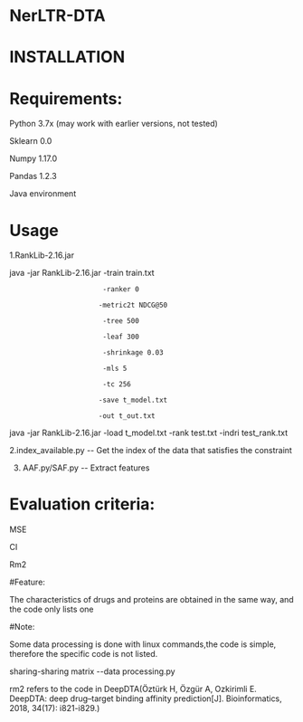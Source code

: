 # NerLTR-DTA
# INSTALLATION

# Requirements:

Python 3.7x (may work with earlier versions, not tested)

Sklearn 0.0

Numpy 1.17.0

Pandas  1.2.3

Java environment


# Usage

1.RankLib-2.16.jar

java -jar RankLib-2.16.jar -train train.txt 
                           
                           -ranker 0 
                          
                          -metric2t NDCG@50
                           
                           -tree 500
                           
                           -leaf 300
                           
                           -shrinkage 0.03
                           
                           -mls 5
                           
                           -tc 256
                          
                          -save t_model.txt
                          
                          -out t_out.txt

java -jar RankLib-2.16.jar -load t_model.txt -rank test.txt -indri test_rank.txt


2.index_available.py -- Get the index of the data that satisfies the constraint

3. AAF.py/SAF.py -- Extract features


# Evaluation criteria:

MSE

CI

Rm2


#Feature:

The characteristics of drugs and proteins are obtained in the same way, and the code only lists one

#Note:

Some data processing is done with linux commands,the code is simple, therefore the specific code is not listed.

sharing-sharing matrix --data processing.py

rm2 refers to the code in DeepDTA(Öztürk H, Özgür A, Ozkirimli E. DeepDTA: deep drug–target binding affinity prediction[J]. Bioinformatics, 2018, 34(17): i821-i829.)
